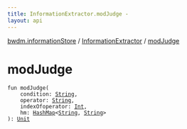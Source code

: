 ```yaml
---
title: InformationExtractor.modJudge - 
layout: api
---
```


<div class='api-docs-breadcrumbs'><a href="../index.html">bwdm.informationStore</a> / <a href="index.html">InformationExtractor</a> / <a href="./mod-judge.html">modJudge</a></div>

# modJudge

<div class="signature"><code><span class="keyword">fun </span><span class="identifier">modJudge</span><span class="symbol">(</span><br/>&nbsp;&nbsp;&nbsp;&nbsp;<span class="parameterName" id="bwdm.informationStore.InformationExtractor.Companion$modJudge(kotlin.String, kotlin.String, kotlin.Int, java.util.HashMap((kotlin.String, )))/condition">condition</span><span class="symbol">:</span>&nbsp;<a href="https://kotlinlang.org/api/latest/jvm/stdlib/kotlin/-string/index.html"><span class="identifier">String</span></a><span class="symbol">, </span><br/>&nbsp;&nbsp;&nbsp;&nbsp;<span class="parameterName" id="bwdm.informationStore.InformationExtractor.Companion$modJudge(kotlin.String, kotlin.String, kotlin.Int, java.util.HashMap((kotlin.String, )))/operator">operator</span><span class="symbol">:</span>&nbsp;<a href="https://kotlinlang.org/api/latest/jvm/stdlib/kotlin/-string/index.html"><span class="identifier">String</span></a><span class="symbol">, </span><br/>&nbsp;&nbsp;&nbsp;&nbsp;<span class="parameterName" id="bwdm.informationStore.InformationExtractor.Companion$modJudge(kotlin.String, kotlin.String, kotlin.Int, java.util.HashMap((kotlin.String, )))/indexOfoperator">indexOfoperator</span><span class="symbol">:</span>&nbsp;<a href="https://kotlinlang.org/api/latest/jvm/stdlib/kotlin/-int/index.html"><span class="identifier">Int</span></a><span class="symbol">, </span><br/>&nbsp;&nbsp;&nbsp;&nbsp;<span class="parameterName" id="bwdm.informationStore.InformationExtractor.Companion$modJudge(kotlin.String, kotlin.String, kotlin.Int, java.util.HashMap((kotlin.String, )))/hm">hm</span><span class="symbol">:</span>&nbsp;<a href="https://kotlinlang.org/api/latest/jvm/stdlib/kotlin.collections/-hash-map/index.html"><span class="identifier">HashMap</span></a><span class="symbol">&lt;</span><a href="https://kotlinlang.org/api/latest/jvm/stdlib/kotlin/-string/index.html"><span class="identifier">String</span></a><span class="symbol">,</span>&nbsp;<a href="https://kotlinlang.org/api/latest/jvm/stdlib/kotlin/-string/index.html"><span class="identifier">String</span></a><span class="symbol">&gt;</span><br/><span class="symbol">)</span><span class="symbol">: </span><a href="https://kotlinlang.org/api/latest/jvm/stdlib/kotlin/-unit/index.html"><span class="identifier">Unit</span></a></code></div>
